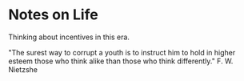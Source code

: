 # Notes on Life

Thinking about incentives in this era.

"The surest way to corrupt a youth is to instruct him to hold in higher esteem those who think alike than those who think differently." F. W. Nietzshe
